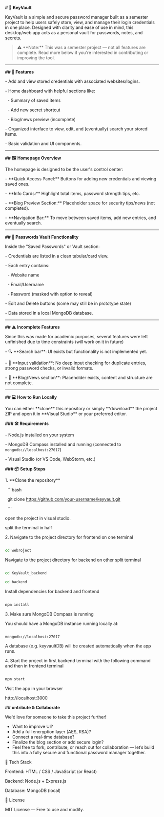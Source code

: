 **# 🔐 KeyVault**



KeyVault is a simple and secure password manager built as a semester project to help users safely store, view, and manage their login credentials in one place. Designed with clarity and ease of use in mind, this desktop/web app acts as a personal vault for passwords, notes, and secrets.



> ⚠️ \*\*Note:\*\* This was a semester project — not all features are complete. Read more below if you're interested in contributing or improving the tool.



---



**## 🚀 Features**



\- Add and view stored credentials with associated websites/logins.

\- Home dashboard with helpful sections like:

&nbsp; - Summary of saved items

&nbsp; - Add new secret shortcut

&nbsp; - Blog/news preview (incomplete)

\- Organized interface to view, edit, and (eventually) search your stored items.

\- Basic validation and UI components.



---



**## 🖼️ Homepage Overview**



The homepage is designed to be the user's control center:



\- \*\*Quick Access Panel:\*\* Buttons for adding new credentials and viewing saved ones.

\- \*\*Info Cards:\*\* Highlight total items, password strength tips, etc.

\- \*\*Blog Preview Section:\*\* Placeholder space for security tips/news (not completed).

\- \*\*Navigation Bar:\*\* To move between saved items, add new entries, and eventually search.



---



**## 🔐 Passwords Vault Functionality**



Inside the "Saved Passwords" or Vault section:



\- Credentials are listed in a clean tabular/card view.

\- Each entry contains:

&nbsp; - Website name

&nbsp; - Email/Username

&nbsp; - Password (masked with option to reveal)

\- Edit and Delete buttons (some may still be in prototype state)

\- Data stored in a local MongoDB database.



---



**## ⚠️ Incomplete Features**



Since this was made for academic purposes, several features were left unfinished due to time constraints (will work on it in future)



\- 🔍 \*\*Search bar\*\*: UI exists but functionality is not implemented yet.

\- 🧪 \*\*Input validation\*\*: No deep input checking for duplicate entries, strong password checks, or invalid formats.

\- 📝 \*\*Blog/News section\*\*: Placeholder exists, content and structure are not complete.



---



**## 💻 How to Run Locally**



You can either \*\*clone\*\* this repository or simply \*\*download\*\* the project ZIP and open it in \*\*Visual Studio\*\* or your preferred editor.



**### 🛠 Requirements**



\- Node.js installed on your system

\- MongoDB Compass installed and running (connected to `mongodb://localhost:27017`)

\- Visual Studio (or VS Code, WebStorm, etc.)



**### 📦 Setup Steps**



1\. \*\*Clone the repository\*\*

&nbsp;  ```bash

&nbsp;  git clone https://github.com/your-username/keyvault.git

&nbsp;  ```

open the project in visual studio.

split the terminal in half



2\. Navigate to the project directory for frontend on one terminal



```bash

cd webroject 

```

Navigate to the project directory for backend on other split terminal

```bash

cd KeyVault_backend

cd backend

```



Install dependencies for backend and frontend



```bash

npm install

```



3\. Make sure MongoDB Compass is running



You should have a MongoDB instance running locally at:



```bash

mongodb://localhost:27017

```



A database (e.g. keyvaultDB) will be created automatically when the app runs.



4\. Start the project in first backend terminal with the following command and then in frontend terminal



```bash

npm start

```



Visit the app in your browser

http://localhost:3000



**## ontribute \& Collaborate**



We'd love for someone to take this project further!



* Want to improve UI?
* Add a full encryption layer (AES, RSA)?
* Connect a real-time database?
* Finalize the blog section or add secure login?
* Feel free to fork, contribute, or reach out for collaboration — let’s build this into a fully secure and functional password manager together.



🧱 Tech Stack



Frontend: HTML / CSS / JavaScript (or React)



Backend: Node.js + Express.js



Database: MongoDB (local)



📌 License

MIT License — Free to use and modify.



